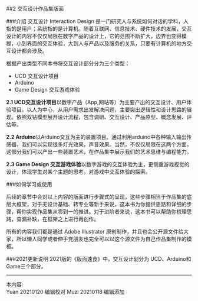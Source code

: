 ##2 交互设计作品集版面

###介绍
交互设计 Interaction Design 是一门研究人与系统如何对话的学科，人指的是用户；系统指的是计算机。随着互联网、信息技术、硬件技术的发展，交互设计的内容不仅仅局限在数字产品的设计上，它的范围不断扩大，边界也变得模糊，小到界面的交互体验，大到人与产品以及服务的关系，只要有计算机的地方交互设计都会涉及。

根据产出类型不同本书将交互设计部分分为三个类型：

* UCD 交互设计项目
* Arduino
* Game Design 交互游戏体验

**2.1 UCD交互设计项目**以数字产品（App,网站等）为主要产出的交互设计、用户体验项目。以人为中心，从用户需求出发解决问题，主要突出逻辑性和设计思路的展现。依照双钻模型展开设计流程，包含调研、交互设计、产品原型、概念发展、评估等。

**2.2 Arduino**以Arduino交互为主的装置项目。通过利用arduino中各种输入输出传感器，我们可以实现很多灯光效果，声音效果。当然，不仅仅局限在这两个方面，这部分我们可以产出一些装置艺术，在作品集中展示我们的艺术思维与编程能力。

**2.3 Game Design 交互游戏体验**以数字游戏的交互体验为主，更侧重游戏视觉的设计，体现学生对某个主题的思考，对游戏中交互体验的探索。

###如何学习或使用

后续的章节中会对以上内容的版面进行步骤式的呈现，这些步骤相当于作品集的底层大框架，对于无设计基础、转专业等新手来说，这本书为你提供思路和详细的步骤，帮你实现作品集从零到一的推进。对于进阶者来说，这本书可以帮助你梳理思路，查漏补缺，在框架之上进行再创作。

所有的内容我们都是通过 Adobe Illustrator 原创制作，并且也会公开源文件给大家，所以懒人同学或者伸手党朋友也完全可以以这个源文件为自己作品集制作的模板。

###2021更新说明
2021版的《版面速食》中，交互设计划分为 UCD、Arduino和 Game三个部分。

---
本内容:  
Yuan 20210120 编辑校对
Muzi 20210118 编辑添加
